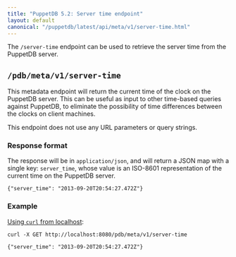 ```yaml
---
title: "PuppetDB 5.2: Server time endpoint"
layout: default
canonical: "/puppetdb/latest/api/meta/v1/server-time.html"
---
```


[curl]: ../../query/curl.html#using-curl-from-localhost-non-sslhttp

The `/server-time` endpoint can be used to retrieve the server time from the PuppetDB server.

## `/pdb/meta/v1/server-time`

This metadata endpoint will return the current time of the clock on the PuppetDB
server. This can be useful as input to other time-based queries against PuppetDB,
to eliminate the possibility of time differences between the clocks on client
machines.

This endpoint does not use any URL parameters or query strings.

### Response format

The response will be in `application/json`, and will return a JSON map with a
single key: `server_time`, whose value is an ISO-8601 representation of the
current time on the PuppetDB server.

    {"server_time": "2013-09-20T20:54:27.472Z"}

### Example

[Using `curl` from localhost][curl]:

    curl -X GET http://localhost:8080/pdb/meta/v1/server-time

    {"server_time": "2013-09-20T20:54:27.472Z"}

